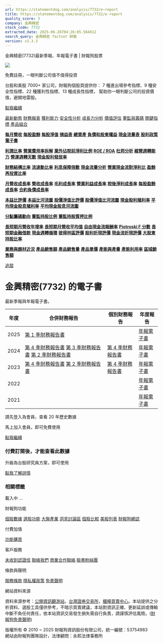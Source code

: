 ```yaml
---
url: https://statementdog.com/analysis/7732/e-report
title: https://statementdog.com/analysis/7732/e-report
quality_score: 3
company: 金興精密
stock_code: 7732
extracted_date: 2025-06-26T04:26:05.564812
search_query: 金興精密 factset 財報
version: v3.3.3
---
```


金興精密(7732)最新季報、年報電子書 | 財報狗股票















![](https://www.facebook.com/tr?id=1265443774131605&ev=PageView&noscript=1)













































































免費註冊，一眼判斷公司值不值得投資

台股和美股 7000+ 家公司，財報狗個股頁提供你：
7 種進出場參考指標、9 種安全性指標、22 種獲利性指標、13 種成長性指標，
幫助你一眼判斷公司的投資價值，避開地雷股。

[點我繼續](/users/sign_up)

[最新動態](/analysis/7732)
[財務報表](/analysis/7732/monthly-revenue)
[獲利能力](/analysis/7732/profit-margin)
[安全性分析](/analysis/7732/financial-structure-ratio)
[成長力分析](/analysis/7732/monthly-revenue-growth-rate)
[價值評估](/analysis/7732/pe)
[董監與籌碼](/analysis/7732/broker-trading)
[關鍵指標](/analysis/7732/long-term-and-short-term-monthly-revenue-yoy)
[產品組合](/analysis/7732/ai-search)

[**每月營收**](/analysis/7732/monthly-revenue)
[**每股盈餘**](/analysis/7732/eps)
[**每股淨值**](/analysis/7732/nav)
[**損益表**](/analysis/7732/income-statement)
[**總資產**](/analysis/7732/assets)
[**負債和股東權益**](/analysis/7732/liabilities-and-equity)
[**現金流量表**](/analysis/7732/cash-flow-statement)
[**股利政策**](/analysis/7732/dividend-policy)
[**電子書**](/analysis/7732/e-report)

[**利潤比率**](/analysis/7732/profit-margin)
[**營業費用率拆解**](/analysis/7732/operating-expense-ratio)
[**業外佔稅前淨利比例**](/analysis/7732/non-operating-income-to-profit-before-tax)
[**ROE / ROA**](/analysis/7732/roe-roa)
[**杜邦分析**](/analysis/7732/du-pont-analysis)
[**經營週轉能力**](/analysis/7732/turnover-ratio)
[**營運週轉天數**](/analysis/7732/turnover-days)
[**現金股利發放率**](/analysis/7732/dividend-payout-ratio)

[**財務結構比率**](/analysis/7732/financial-structure-ratio)
[**流速動比率**](/analysis/7732/current-ratio-and-quick-ratio)
[**利息保障倍數**](/analysis/7732/interest-coverage-ratio)
[**現金流量分析**](/analysis/7732/cash-flow-analysis)
[**營業現金流對淨利比**](/analysis/7732/operating-cash-flow-to-net-income-ratio)
[**盈餘再投資比率**](/analysis/7732/reinvestment-rate)

[**月營收成長率**](/analysis/7732/monthly-revenue-growth-rate)
[**營收成長率**](/analysis/7732/revenue-growth-rate)
[**毛利成長率**](/analysis/7732/gross-profit-growth-rate)
[**營業利益成長率**](/analysis/7732/operating-income-growth-rate)
[**稅後淨利成長率**](/analysis/7732/net-income-growth-rate)
[**每股盈餘成長率**](/analysis/7732/eps-growth-rate)
[**合約負債成長率**](/analysis/7732/current-contract-liabilities-growth-rate)

[**本益比評價**](/analysis/7732/pe)
[**本益比河流圖**](/analysis/7732/pe-band)
[**股價淨值比評價**](/analysis/7732/pb)
[**股價淨值比河流圖**](/analysis/7732/pb-band)
[**現金股利殖利率**](/analysis/7732/dividend-yield)
[**平均現金股息殖利率**](/analysis/7732/average-dividend-yield)
[**平均現金股息河流圖**](/analysis/7732/average-dividend-yield-band)

[**分點籌碼動向**](/analysis/7732/broker-trading)
[**董監持股比例**](/analysis/7732/board-members-and-supervisors-shares-to-shares-outstanding-ratio)
[**董監持股質押比例**](/analysis/7732/pledging-ratio-of-board-members-and-supervisors)

[**長短期月營收年增率**](/analysis/7732/long-term-and-short-term-monthly-revenue-yoy)
[**長短期月營收平均值**](/analysis/7732/average-long-term-and-short-term-monthly-revenue)
[**自由現金流報酬率**](/analysis/7732/croic)
[**Piotroski F 分數**](/analysis/7732/piotroski-f-score)
[**長短期金融借款**](/analysis/7732/financial-borrowing)
[**現金週轉循環**](/analysis/7732/cash-conversion-cycle)
[**彼得林區評價**](/analysis/7732/peter-lynch-valuation)
[**股利折現評價**](/analysis/7732/dividend-discount-valuation)
[**現金流折現評價**](/analysis/7732/dcf-valuation)
[**大股東持股比率**](/analysis/7732/majority-shareholders-share-ratio)

[**業務與題材近況**](/analysis/7732/ai-search)
[**產品銷售額**](/analysis/7732/product-sales-figure)
[**產品銷售量**](/analysis/7732/product-sales-volume)
[**產品單價**](/analysis/7732/product-unit-price)
[**產能與產量**](/analysis/7732/production-capacity)
[**產能利用率**](/analysis/7732/production-capacity-utilization)
[**區域銷售額**](/analysis/7732/product-regional-sales)

[追蹤](/users/sign_up)

# 金興精密(7732) 的電子書

最新季報與年報電子書。

| 年度 | 合併財務報告 | 個別財務報告 | 年度報告 |
| --- | --- | --- | --- |
| 2025 | [第 1 季財務報告書](https://doc.twse.com.tw/server-java/t57sb01?co_id=7732&colorchg=1&kind=A&step=9&filename=202501_7732_AI1.pdf) |  | [年報電子書](/analysis) |
| 2024 | [第 4 季財務報告書](https://doc.twse.com.tw/server-java/t57sb01?co_id=7732&colorchg=1&kind=A&step=9&filename=202404_7732_AI1.pdf)  [第 3 季財務報告書](https://doc.twse.com.tw/server-java/t57sb01?co_id=7732&colorchg=1&kind=A&step=9&filename=202403_7732_AI1.pdf)  [第 2 季財務報告書](https://doc.twse.com.tw/server-java/t57sb01?co_id=7732&colorchg=1&kind=A&step=9&filename=202402_7732_AI1.pdf) | [第 4 季財務報告書](https://doc.twse.com.tw/server-java/t57sb01?co_id=7732&colorchg=1&kind=A&step=9&filename=202404_7732_AI3.pdf) | [年報電子書](https://doc.twse.com.tw/server-java/t57sb01?co_id=7732&colorchg=1&kind=F&step=9&filename=2024_7732_20250527F04.pdf) |
| 2023 | [第 4 季財務報告書](https://doc.twse.com.tw/server-java/t57sb01?co_id=7732&colorchg=1&kind=A&step=9&filename=202304_7732_AI1.pdf)  [第 2 季財務報告書](https://doc.twse.com.tw/server-java/t57sb01?co_id=7732&colorchg=1&kind=A&step=9&filename=202302_7732_AI1.pdf) | [第 4 季財務報告書](https://doc.twse.com.tw/server-java/t57sb01?co_id=7732&colorchg=1&kind=A&step=9&filename=202304_7732_AI3.pdf) | [年報電子書](https://doc.twse.com.tw/server-java/t57sb01?co_id=7732&colorchg=1&kind=F&step=9&filename=2023_7732_20240628F04.pdf) |
| 2022 |  |  | [年報電子書](/analysis) |
| 2021 |  |  | [年報電子書](/analysis) |

請先登入為會員，查看 20 年歷史數據

馬上加入會員，即可免費使用

[點我繼續](/users/sign_up)

### 付費訂閱後，才能查看此數據

升級為台股研究員方案，即可使用

[點我了解詳情](/pricing)

### 相關標籤

載入中 ...





財報狗功能

[個股數據](/analysis)
[選股功能](/screeners)
[大盤產業](/taiex)
[洞見討論區](/insight)
[個股比較](/compare/tpe)
[美股列表](/us-stock-list)
[財報狗網誌](/blog/)

付費加值

[功能購買](/pricing)

客戶服務

[未收到認證信](/users/recv_auth_fail)
[聯絡我們](/contact)
[商業合作聯絡](/contact)
[臉書粉絲團](//www.facebook.com/statementdog)

條款與聲明

[服務條款](/law/tos)
[隱私權政策](/law/privacy)
[免責聲明](/law/disclaimer)

網站資料來源

資料來源参考：[公開資訊觀測站](http://mops.twse.com.tw/mops/web/index)，[台灣證券交易所](http://www.tse.com.tw/)，[櫃檯買賣中心](http://www.otc.org.tw/)。本站提供之分析資料、選股工具僅供參考，不暗示買賣建議，本站對資訊正確、更新延誤或傳輸中斷不負任何責任，依本站資訊交易發生損失需自行負責，請謹慎評估風險。([財報狗免責聲明](/law/disclaimer))

版權所有 © 2010 ~ 2025 財報狗資訊股份有限公司，統一編號：53754983  
網站由財報狗團隊設計，法律顧問：永熙法律事務所
